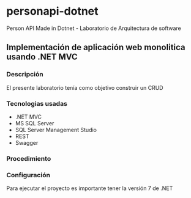 # personapi-dotnet
Person API Made in Dotnet - Laboratorio de Arquitectura de software

## Implementación de aplicación web monolitica usando .NET MVC
### Descripción
El presente laboratorio tenía como objetivo construir un CRUD 

### Tecnologias usadas
- .NET MVC
- MS SQL Server
- SQL Server Management Studio
- REST
- Swagger

### Procedimiento


### Configuración
Para ejecutar el proyecto es importante tener la versión 7 de .NET 
